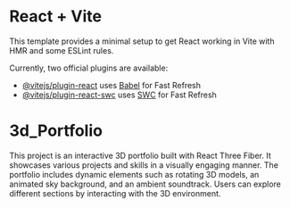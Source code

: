 # React + Vite

This template provides a minimal setup to get React working in Vite with HMR and some ESLint rules.

Currently, two official plugins are available:

- [@vitejs/plugin-react](https://github.com/vitejs/vite-plugin-react/blob/main/packages/plugin-react/README.md) uses [Babel](https://babeljs.io/) for Fast Refresh
- [@vitejs/plugin-react-swc](https://github.com/vitejs/vite-plugin-react-swc) uses [SWC](https://swc.rs/) for Fast Refresh

# 3d_Portfolio

This project is an interactive 3D portfolio built with React Three Fiber. It showcases various projects and skills in a visually engaging manner. The portfolio includes dynamic elements such as rotating 3D models, an animated sky background, and an ambient soundtrack. Users can explore different sections by interacting with the 3D environment.
